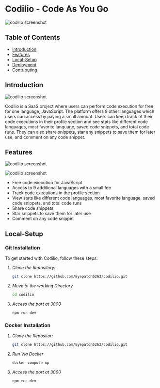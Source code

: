 # Codilio - Code As You Go

![codilio screenshot](https://res.cloudinary.com/dvnrlqqpq/image/upload/v1738501757/Screenshot_2025-02-02_183854_pebwwy.png)

## Table of Contents

- [Introduction](#introduction)
- [Features](#features)
- [Local-Setup](#local)
- [Deployment](#deployment)
- [Contributing](#contributing)

## Introduction
![codilio screenshot](https://res.cloudinary.com/dvnrlqqpq/image/upload/v1738501472/Screenshot_2025-02-02_183138_uhzayo.png)

Codilio is a SaaS project where users can perform code execution for free for one language, JavaScript. The platform offers 9 other languages which users can access by paying a small amount. Users can keep track of their code executions in their profile section and see stats like different code languages, most favorite language, saved code snippets, and total code runs. They can also share snippets, star any snippets to save them for later use, and comment on any code snippet.


## Features

![codilio screenshot](https://res.cloudinary.com/dvnrlqqpq/image/upload/v1738502036/Screenshot_2025-02-02_184304_ukt4km.png)

![codilio screenshot](https://res.cloudinary.com/dvnrlqqpq/image/upload/v1738502038/Screenshot_2025-02-02_184335_bxfphl.png)

- Free code execution for JavaScript
- Access to 9 additional languages with a small fee
- Track code executions in the profile section
- View stats like different code languages, most favorite language, saved code snippets, and total code runs
- Share code snippets
- Star snippets to save them for later use
- Comment on any code snippet

## Local-Setup
### Git Installation
To get started with Codilio, follow these steps:

1. *Clone the Repository:*

   ```sh
   git clone https://github.com/Eyepatch5263/codilio.git
   ```
   
2. *Move to the working Directory*
   ```sh
   cd codilio
   ```
   
3. *Access the port at 3000*
   ```sh
   npm run dev
   ```
   
### Docker Installation
1. *Clone the Repositor:*

   ```sh
   git clone https://github.com/Eyepatch5263/codilio.git
   ```
   
2. *Run Via Docker*
   ```sh
   docker compose up
   ```
   
3. *Access the port at 3000*
   ```sh
   npm run dev
   ```
      